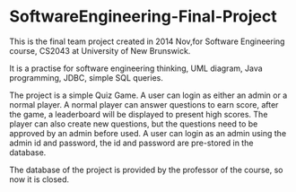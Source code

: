 # SoftwareEngineering-Final-Project
This is the final team project created in 2014 Nov,for Software Engineering course, CS2043 at University of New Brunswick.

It is a practise for software engineering thinking, UML diagram, Java programming, JDBC, simple SQL queries.

The project is a simple Quiz Game. A user can login as either an admin or a normal player.
A normal player can answer questions to earn score, after the game, a leaderboard will be displayed to present high scores.
The player can also create new questions, but the questions need to be approved by an admin before used.
A user can login as an admin using the admin id and password, the id and password are pre-stored in the database.

The database of the project is provided by the professor of the course, so now it is closed.
